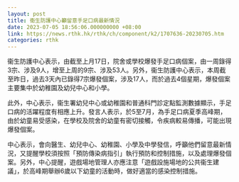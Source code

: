 ```yaml
---
layout: post
title: 衞生防護中心籲留意手足口病最新情況
date: 2023-07-05 18:56:06.000000000 +08:00
link: https://news.rthk.hk/rthk/ch/component/k2/1707636-20230705.htm
categories: rthk
---
```


衞生防護中心表示，由截至上月17日，院舍或學校爆發手足口病個案，由一周錄得3宗、涉及9人，增至上周的9宗、涉及53人。另外，衞生防護中心表示，本周截至昨日，過去3天內已錄得7宗爆發個案，涉及17人，而於過去4個星期，爆發個案主要集中於幼稚園及幼兒中心和小學。

此外，中心表示，衞生署幼兒中心或幼稚園和普通科門診定點監測數據顯示，手足口病的活躍程度有相應上升。發言人表示，於5至7月，為手足口病夏季高峰期，由於幼童易受感染，在學校及院舍的幼童有密切接觸，令疾病較易傳播，可能出現爆發個案。

中心表示，會向醫生、幼兒中心、幼稚園、小學及中學發信，呼籲他們留意最新情況，又提醒學校須按照「預防傳染病指引」執行預防和控制措施，以及處理爆發個案。另外，中心提醒，遊戲場地管理人亦應注意「遊戲設施場地的公共衞生建議」，於高峰期舉辦6歲以下幼童的活動時，做好適當的感染控制措施。
